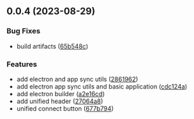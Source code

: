 ## 0.0.4 (2023-08-29)


### Bug Fixes

* build artifacts ([65b548c](https://github.com/Chia-Network/core-registry-ui/commit/65b548c6024bdf7dddefac4eceaa485f2467f8be))


### Features

* add electron and app sync utils ([2861962](https://github.com/Chia-Network/core-registry-ui/commit/2861962654170487d5ce9833f315bbd4d890cbed))
* add electron app sync utils and basic application ([cdc124a](https://github.com/Chia-Network/core-registry-ui/commit/cdc124aca1fac280c4dcd117df76c849db0405c5))
* add electron builder ([a2e16cd](https://github.com/Chia-Network/core-registry-ui/commit/a2e16cd279fdb80454bba44a30f950bd85e1d792))
* add unified header ([27064a8](https://github.com/Chia-Network/core-registry-ui/commit/27064a808fc9f3d7f03252a2afec5473040c8859))
* unified connect button ([677b794](https://github.com/Chia-Network/core-registry-ui/commit/677b79447c0b319fc68d2374269a669ce1520ac5))



